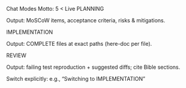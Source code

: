 Chat Modes
Motto: 5 < Live
PLANNING

Output: MoSCoW items, acceptance criteria, risks & mitigations.

IMPLEMENTATION

Output: COMPLETE files at exact paths (here-doc per file).

REVIEW

Output: failing test reproduction + suggested diffs; cite Bible sections.

Switch explicitly: e.g., “Switching to IMPLEMENTATION”
